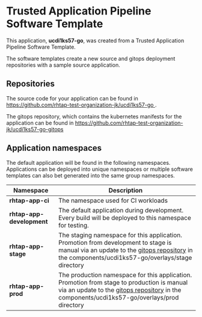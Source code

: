 # Trusted Application Pipeline Software Template

This application, **ucdi1ks57-go**, was created from a Trusted Application Pipeline Software Template.

The software templates create a new source and gitops deployment repositories with a sample source application. 

## Repositories

The source code for your application can be found in [https://github.com/rhtap-test-organization-jk/ucdi1ks57-go ](https://github.com/rhtap-test-organization-jk/ucdi1ks57-go ).
 
The gitops repository, which contains the kubernetes manifests for the application can be found in 
[https://github.com/rhtap-test-organization-jk/ucdi1ks57-go-gitops ](https://github.com/rhtap-test-organization-jk/ucdi1ks57-go-gitops ) 

## Application namespaces 

The default application will be found in the following namespaces. Applications can be deployed into unique namespaces or multiple software templates can also bet generated into the same group namespaces.  

|  Namespace   |  Description   |  
| -------- | -------- |
| **rhtap-app-ci** | The namespace used for CI workloads |
| **rhtap-app-development** | The default application during development. Every build will be deployed to this namespace for testing. |
| **rhtap-app-stage** | The staging namespace for this application. Promotion from development to stage is manual via an update to the [gitops repository](https://github.com/rhtap-test-organization-jk/ucdi1ks57-go-gitops ) in the components/ucdi1ks57-go/overlays/stage directory |
| **rhtap-app-prod** | The production namespace for this application. Promotion from stage to production is manual via an update to the [gitops repository](https://github.com/rhtap-test-organization-jk/ucdi1ks57-go-gitops ) in the components/ucdi1ks57-go/overlays/prod directory |